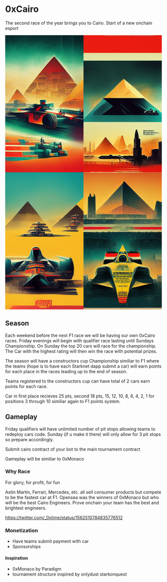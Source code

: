 # 0xCairo
The second race of the year brings you to Cairo. 
Start of a new onchain esport

![alt text](./midjourney_oxcairo.png)

## Season

Each weekend before the next F1 race we will be having our own 0xCairo races.
Friday evenings will begin with qualifier race lasting until Sundays Championship. 
On Sunday the top 20 cars will race for the championship.
The Car with the highest rating will then win the race with potential prizes.

The season will have a constructors cup Championship similiar to F1 where 
the teams (hope is to have each Starknet dapp submit a car) will earn points for each
place in the races leading up to the end of season.

Teams registered to the constructors cup can have total of 2 cars earn points for each race.

Car in first place recieves 25 pts, second 18 pts, 15, 12, 10, 8, 6, 4, 2, 1 for positions 3 through 10 
similiar again to F1 points system.

## Gameplay

Friday qualifiers will have unlimited number of pit stops allowing teams to redeploy cars code.
Sunday (if u make it there) will only allow for 3 pit stops so prepare accordingly.

Submit cairo contract of your bot to the main tournament contract

Gameplay will be similiar to 0xMonaco

### Why Race

For glory, for profit, for fun

Astin Martin, Ferrari, Mercedes, etc. all sell consumer products but compete to be the fastest car at F1.
Opensea was the winners of 0xMonaco but who will be the best Cairo Engineers.
Prove onchain your team has the best and brightest engineers.

https://twitter.com/_0xlime/status/1562510784835776512

### Monetization

- Have teams submit payment with car
- Sponsorships


#### Inspiration

- 0xMonaco by Paradigm
- tournament structure inspired by onlydust starkonquest 
